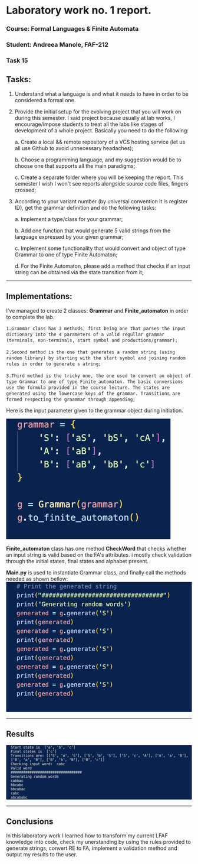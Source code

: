 # Laboratory work no. 1 report.
### Course: Formal Languages & Finite Automata
### Student: Andreea Manole,  FAF-212 
### Task 15
## Tasks:
1. Understand what a language is and what it needs to have in order to be considered a formal one.

2. Provide the initial setup for the evolving project that you will work on during this semester. I said project because
usually at lab works, I encourage/impose students to treat all the labs like stages of development of a whole project. 
Basically you need to do the following:

    a. Create a local && remote repository of a VCS hosting service (let us all use Github to avoid unnecessary headaches);

    b. Choose a programming language, and my suggestion would be to choose one that supports all the main paradigms;

    c. Create a separate folder where you will be keeping the report. This semester I wish I won't see reports alongside
source code files, fingers crossed;

3. According to your variant number (by universal convention it is register ID), get the grammar definition and do the 
following tasks:

    a. Implement a type/class for your grammar;

    b. Add one function that would generate 5 valid strings from the language expressed by your given grammar;

    c. Implement some functionality that would convert and object of type Grammar to one of type Finite Automaton;
    
    d. For the Finite Automaton, please add a method that checks if an input string can be obtained via the state 
transition from it;

---

## Implementations:
I've managed to create 2 classes: **Grammar** and **Finite_automaton** in order to complete the lab.

    1.Grammar class has 3 methods, first being one that parses the input dictionary into the 4 parameters of a valid regullar grammar (terminals, non-terminals, start symbol and productions/grammar);

    2.Second method is the one that generates a random string (using random library) by starting with the start symbol and joining random rules in order to generate s atring;

    3.Third method is the tricky one, the one used to convert an object of type Grammar to one of type Finite_automaton. The basic conversions use the formula provided in the course lecture. The states are generated using the lowercase keys of the grammar. Transitions are formed respecting the graammar through appending;

Here is the input parameter given to the grammar object during initiation.

![screenshot](screenshots/input1.png)

**Finite_automaton** class has one method __CheckWord__ that checks whether an input string is valid based on the FA's attributes. i mostly check validation through the initial states, final states and alphabet present.

**Main.py** is used to instantiate Grammar class, and finally call the methods needed as shown bellow:
![screenshot1](screenshots/main1.png)

---
## Results
![screenshot3](screenshots/res1.png)

---
## Conclusions
In this laboratory work I learned how to transform my current LFAF knowledge into code, check my unerstanding by using the rules provided to generate strings, convert RE to FA, implement a validation method and output my results to the user.


